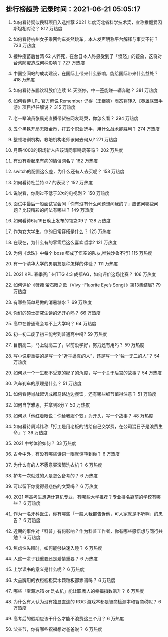 
## 排行榜趋势 记录时间：2021-06-21 05:05:17
  
  1. 如何看待疑似民科项目入选推荐 2021 年度河北省科学技术奖，宣称推翻爱因斯坦相对论？ 812 万热度
    
  2. 如何看待杭州女子乘网约车突然跳车，本人发声明称平台解释与事实不符？ 733 万热度
    
  3. 接种疫苗后台湾 62 人猝死，在台日本人称感受到了「愤怒」的迹象，这将对台湾防疫造成何种影响？ 727 万热度
    
  4. 中国空间站的成功建设，在国际上带来什么影响，能给国际带来什么益处？ 418 万热度
    
  5. 如何看待东鹏饮料股价连续 14 天涨停，中一签能赚一辆奔驰？ 381 万热度
    
  6. 如何看待 LPL 官方解说 Remember 记得（王继德）表态将转入《英雄联盟手游》项目担任解说？ 315 万热度
    
  7. 老一辈演员张晨光直播带货被网友骂哭，你怎么看？ 294 万热度
    
  8. 五个黑铁开局无限金币，打五个职业选手，用什么战术能胜利？ 274 万热度
    
  9. 整顿培训机构，教培机构老师该何去何从? 271 万热度
    
  10. 月薪4000的职场新人应该请同事喝奶茶吗？ 202 万热度
    
  11. 有没有看起来有病的情侣网名？ 182 万热度
    
  12. switch的配置这么差，为什么还有人去买呢？ 158 万热度
    
  13. 如何看待杜兰特 G7 的表现？ 152 万热度
    
  14. 说说看，你刷过不低于3次的电视剧？ 150 万热度
    
  15. 面试中最后一般面试官会问「你有没有什么问题想问我的？」应该问哪些问题？比较精彩的问法有哪些？ 149 万热度
    
  16. 如何看待6月19日晚上发布的领克09？ 128 万热度
    
  17. 作为女大学生，你的日常穿搭是什么？ 125 万热度
    
  18. 在现在，为什么有的零零后这么喜欢哲学? 121 万热度
    
  19. 为何《龙珠》中每个 boss 都成了悟空的队友,唯独沙鲁不行? 115 万热度
    
  20. 有一个清华大学的男朋友是种怎样的体验？ 111 万热度
    
  21. 2021 KPL 春季赛广州TTG 4:3 成都AG，如何评价这场比赛？ 106 万热度
    
  22. 如何评价《薇薇 萤石眼之歌（Vivy -Fluorite Eye’s Song）》第13集结局? 79 万热度
    
  23. 有哪些简单易做的消暑糖水？ 69 万热度
    
  24. 你们的硕士研究生读的还开心吗？ 66 万热度
    
  25. 高中在普通班会考不上大学吗？ 64 万热度
    
  26. 初一初二废了初三能考到普通高中吗? 59 万热度
    
  27. 目前高二，马上就高三了，以前没学好，努力还有用吗？ 59 万热度
    
  28. 写小说更重要的是写一个“近乎逼真的人”，还是写一个“独一无二的人”？ 54 万热度
    
  29. 如何以一个一生都不受宠的妃子的角度，写一个关于后宫的故事？ 54 万热度
    
  30. 汽车刹车的原理是什么？ 51 万热度
    
  31. 如何看待肖战起诉成都马路边边餐饮，还有哪些细节值得注意？ 51 万热度
    
  32. 如何自学雅思，并拿到8分？ 50 万热度
    
  33. 如何以「他红着眼说：你给我服个软」为开头，写一个故事？ 48 万热度
    
  34. 如何看待周鸿祎称「打工是用老板的钱给自己交学费，在公司混日子是浪费生命」？ 36 万热度
    
  35. 2021 中考体验如何？ 33 万热度
    
  36. 古今中外，有没有哪些诗词一眼就惊艳到你？ 6 万热度
    
  37. 为什么有的人不愿意买滚筒洗衣机？ 6 万热度
    
  38. 护考一次就过的人是怎么备考的？ 6 万热度
    
  39. 可以留下你觉得最悲伤的文案吗？ 6 万热度
    
  40. 2021 年高考生想选计算机专业，有哪些大学推荐？专业排名靠前的学校有哪些？ 6 万热度
    
  41. 作为一名牙科医生，你有哪些「一般人我都告诉他，可人家就是不听啊」的忠告？ 6 万热度
    
  42. 近期的事件对「科普」有何影响？作为科普工作者，你有哪些感悟想与同行共勉？ 6 万热度
    
  43. 焦虑性失眠时，如何能够快速入睡？ 6 万热度
    
  44. 人这一辈子钱重要还是爱情重要？ 6 万热度
    
  45. 上学读书的意义是什么呢？ 6 万热度
    
  46. 大品牌用的衣柜橱柜实木颗粒板都靠谱吗？ 6 万热度
    
  47. 哪些「宝藏冰箱 or 洗衣机」能让职场人的幸福指数飙升？ 6 万热度
    
  48. 为什么有人认为没有独显直连的 ROG 游戏本都是智商检测本和智商税呢？ 6 万热度
    
  49. 高考后的假期应该干什么才能不浪费这三个月？ 6 万热度
    
  50. 父亲节，你有哪些祝福想对爸爸说？ 6 万热度
    